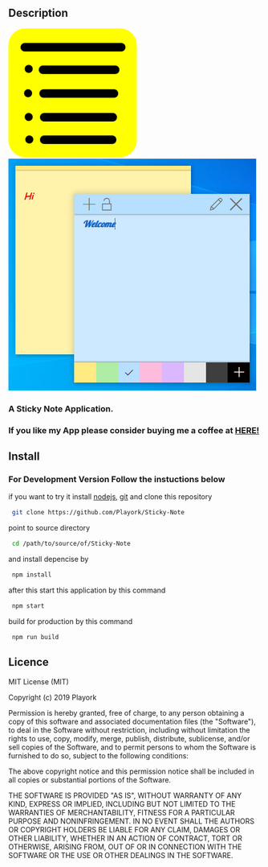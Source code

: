 ## Description

![Logo](src/assets/logo.png)
![ScreenShot](screen.png)

### A Sticky Note Application.

### If you like my App please consider buying me a coffee at [HERE!](http://buymeacoff.ee/playork)

## Install

### For Development Version Follow the instuctions below 

if you want to try it install [nodejs](https://nodejs.org), [git](https://git-scm.com/) and clone this repository

```bash
 git clone https://github.com/Playork/Sticky-Note
```

point to source directory


```bash
 cd /path/to/source/of/Sticky-Note
```

and install depencise by

```bash
 npm install
```

after this start this application by this command

```bash
 npm start
```
build for production by this command

```bash
 npm run build
```
## Licence

MIT License (MIT)

Copyright (c) 2019 Playork

Permission is hereby granted, free of charge, to any person obtaining a copy of this software and associated documentation files (the "Software"), to deal in the Software without restriction, including without limitation the rights to use, copy, modify, merge, publish, distribute, sublicense, and/or sell copies of the Software, and to permit persons to whom the Software is furnished to do so, subject to the following conditions:

The above copyright notice and this permission notice shall be included in all copies or substantial portions of the Software.

THE SOFTWARE IS PROVIDED "AS IS", WITHOUT WARRANTY OF ANY KIND, EXPRESS OR IMPLIED, INCLUDING BUT NOT LIMITED TO THE WARRANTIES OF MERCHANTABILITY, FITNESS FOR A PARTICULAR PURPOSE AND NONINFRINGEMENT. IN NO EVENT SHALL THE AUTHORS OR COPYRIGHT HOLDERS BE LIABLE FOR ANY CLAIM, DAMAGES OR OTHER LIABILITY, WHETHER IN AN ACTION OF CONTRACT, TORT OR OTHERWISE, ARISING FROM, OUT OF OR IN CONNECTION WITH THE SOFTWARE OR THE USE OR OTHER DEALINGS IN THE SOFTWARE.
